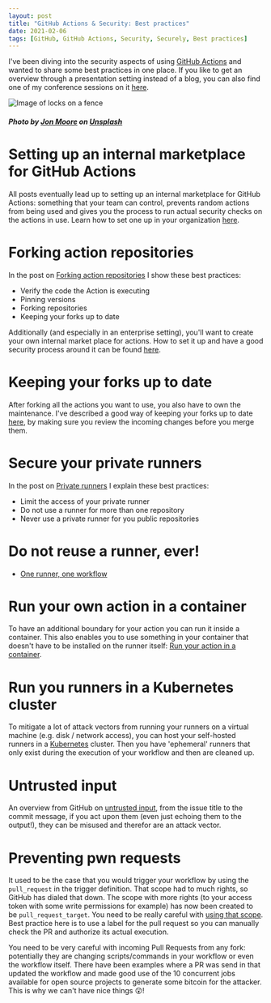 ```yaml
---
layout: post
title: "GitHub Actions & Security: Best practices"
date: 2021-02-06
tags: [GitHub, GitHub Actions, Security, Securely, Best practices]
---
```


I've been diving into the security aspects of using [GitHub Actions](https://github.com/features/actions) and wanted to share some best practices in one place. If you like to get an overview through a presentation setting instead of a blog, you can also find one of my conference sessions on it [here](/blog/2021/05/28/Solidify-show-Using-GitHub-Actions-Securely). 

![Image of locks on a fence](/images/20210206/jon-moore-bBavss4ZQcA-unsplash.jpg)
##### <span>Photo by <a href="https://unsplash.com/@thejmoore?utm_source=unsplash&amp;utm_medium=referral&amp;utm_content=creditCopyText">Jon Moore</a> on <a href="https://unsplash.com/s/photos/security?utm_source=unsplash&amp;utm_medium=referral&amp;utm_content=creditCopyText">Unsplash</a></span>

# Setting up an internal marketplace for GitHub Actions
All posts eventually lead up to setting up an internal marketplace for GitHub Actions: something that your team can control, prevents random actions from being used and gives you the process to run actual security checks on the actions in use. Learn how to set one up in your organization [here](/blog/2021/10/14/GitHub-Actions-Internal-Marketplace).

# Forking action repositories
In the post on [Forking action repositories](/blog/2021/02/06/GitHub-Actions-Forking-Repositories) I show these best practices:
* Verify the code the Action is executing
* Pinning versions
* Forking repositories
* Keeping your forks up to date

Additionally (and especially in an enterprise setting), you'll want to create your own internal market place for actions. How to set it up and have a good security process around it can be found [here](/blog/2021/10/14/GitHub-Actions-Internal-Marketplace).

# Keeping your forks up to date
After forking all the actions you want to use, you also have to own the maintenance. I've described a good way of keeping your forks up to date [here](/blog/2021/02/06/GitHub-Actions-Forking-Repositories#keeping-your-forks-up-to-date), by making sure you review the incoming changes before you merge them.

# Secure your private runners
In the post on [Private runners](/blog/2021/02/07/GitHub-Actions-Security-Private-Runners) I explain these best practices:
* Limit the access of your private runner
* Do not use a runner for more than one repository
* Never use a private runner for you public repositories

# Do not reuse a runner, ever!
* [One runner, one workflow](/blog/2021/03/07/GitHub-Actions-one-workflow-per-runner)

# Run your own action in a container
To have an additional boundary for your action you can run it inside a container. This also enables you to use something in your container that doesn't have to be installed on the runner itself: [Run your action in a container](/blog/2021/09/12/GitHub-Actions-container-with-powershell).

# Run you runners in a Kubernetes cluster
To mitigate a lot of attack vectors from running your runners on a virtual machine (e.g. disk / network access), you can host your self-hosted runners in a [Kubernetes](/blog/2021/08/06/GitHub-runners-on-kubernetes) cluster. Then you have 'ephemeral' runners that only exist during the execution of your workflow and then are cleaned up.

# Untrusted input 
An overview from GitHub on [untrusted input](https://securitylab.github.com/research/github-actions-untrusted-input), from the issue title to the commit message, if you act upon them (even just echoing them to the output!), they can be misused and therefor are an attack vector.

# Preventing pwn requests
It used to be the case that you would trigger your workflow by using the `pull_request` in the trigger definition. That scope had to much rights, so GitHub has dialed that down. The scope with more rights (to your access token with some write permissions for example) has now been created to be `pull_request_target`. You need to be really careful with [using that scope](https://securitylab.github.com/research/github-actions-preventing-pwn-requests). Best practice here is to use a label for the pull request so you can manually check the PR and authorize its actual execution.

You need to be very careful with incoming Pull Requests from any fork: potentially they are changing scripts/commands in your workflow or even the workflow itself. There have been examples where a PR was send in that updated the workflow and made good use of the 10 concurrent jobs available for open source projects to generate some bitcoin for the attacker. This is why we can't have nice things 😲!
